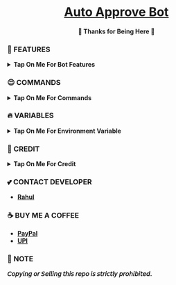 <h1 align="center">
 <b><a href="" target="/blank">Auto Approve Bot</a>
</h1>

<p align="center">🩷 Thanks for Being Here 🩷</p>



### 🥰 FEATURES

<details><summary>Tap On Me For Bot Features</summary>
- I can automatically approve join request in channel Or groups. 
- Just add me with add members permission in your channel Or group.
- Fully modified repo
- Deploy To Koyeb + Heroku + Railway + Render + VPS + Okteto
- Developer Service 24x7.
</details>

### 😍 COMMANDS

<b><details><summary>Tap On Me For Commands</summary>
```
start - Check Bot Alive.
stats - Check Bot Status.
broadcast - Broadcast Massage Send All Users In Bot.
restart - Send Message All Users In Bot & Bot Restart & Re-Deploy Server.
```
</b>
</details>

### 🔥 VARIABLES

<details><summary>Tap On Me For Environment Variable</summary>

  - `API_ID` - Your Telegram API ID.Get it [Here](https://youtu.be/RdMY6Lqfi9w)
  - `API_HASH` - Your Telegram API HASH.Get it [Here](https://youtu.be/RdMY6Lqfi9w))
  - `DB_URL` - Mongodb [Database](https://youtu.be/pMJpHoiu1go)
  - `DB_NAME` - Add Mongodb Database Name.
  - `BOT_USERNAME` - Add Bot Username.
  - `BOT_TOKEN` - Get From [BotFather](https://youtu.be/aJILCCXfNVM)
  - `LOG_CHANNEL` - Bot Logs Sending Channel. If You Don't Need This To Remove This Variable In Your Server
  - `ADMIN` - bot owners Id/ ids ( for broadcast and stats cmds). for multiple use space.
</details>

### 🥳 CREDIT

<details><summary>Tap On Me For Credit</summary>


💝 [CodeXBots](https://github.com/CodeXBots)

💞[RknDeveloper](https://github.com/RknDeveloper)
</details>

### 💕 CONTACT DEVELOPER

- [Rahul](https://telegram.me/CodeXBro)

### ☕ BUY ME A COFFEE
- [PayPal](https://paypal.me/RahulReviews)
- [UPI](https://codexbots.github.io/Donate)

### 📌 NOTE

𝘊𝘰𝘱𝘺𝘪𝘯𝘨 𝘰𝘳 𝘚𝘦𝘭𝘭𝘪𝘯𝘨 𝘵𝘩𝘪𝘴 𝘳𝘦𝘱𝘰 𝘪𝘴 𝘴𝘵𝘳𝘪𝘤𝘵𝘭𝘺 𝘱𝘳𝘰𝘩𝘪𝘣𝘪𝘵𝘦𝘥.</b>
